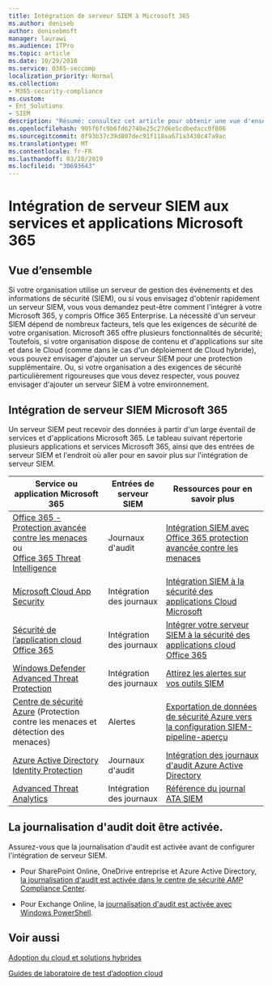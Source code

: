 ```yaml
---
title: Intégration de serveur SIEM à Microsoft 365
ms.author: deniseb
author: denisebmsft
manager: laurawi
ms.audience: ITPro
ms.topic: article
ms.date: 10/29/2018
ms.service: O365-seccomp
localization_priority: Normal
ms.collection:
- M365-security-compliance
ms.custom:
- Ent_Solutions
- SIEM
description: "Résumé: consultez cet article pour obtenir une vue d'ensemble de l'intégration de serveur SIEM à Microsoft 365."
ms.openlocfilehash: 905f6fc9b6fd62748e25c27d6e5cdbedacc0f806
ms.sourcegitcommit: 0f93b37c39d807dec91f118aa671a3430c47a9ac
ms.translationtype: MT
ms.contentlocale: fr-FR
ms.lasthandoff: 03/20/2019
ms.locfileid: "30693643"
---
```

# <a name="siem-server-integration-with-microsoft-365-services-and-applications"></a>Intégration de serveur SIEM aux services et applications Microsoft 365

## <a name="overview"></a>Vue d’ensemble

Si votre organisation utilise un serveur de gestion des événements et des informations de sécurité (SIEM), ou si vous envisagez d'obtenir rapidement un serveur SIEM, vous vous demandez peut-être comment l'intégrer à votre Microsoft 365, y compris Office 365 Enterprise. La nécessité d'un serveur SIEM dépend de nombreux facteurs, tels que les exigences de sécurité de votre organisation. Microsoft 365 offre plusieurs fonctionnalités de sécurité; Toutefois, si votre organisation dispose de contenu et d'applications sur site et dans le Cloud (comme dans le cas d'un déploiement de Cloud hybride), vous pouvez envisager d'ajouter un serveur SIEM pour une protection supplémentaire. Ou, si votre organisation a des exigences de sécurité particulièrement rigoureuses que vous devez respecter, vous pouvez envisager d'ajouter un serveur SIEM à votre environnement.

## <a name="siem-server-integration-microsoft-365"></a>Intégration de serveur SIEM Microsoft 365

Un serveur SIEM peut recevoir des données à partir d'un large éventail de services et d'applications Microsoft 365. Le tableau suivant répertorie plusieurs applications et services Microsoft 365, ainsi que des entrées de serveur SIEM et l'endroit où aller pour en savoir plus sur l'intégration de serveur SIEM. 

| Service ou application Microsoft 365 | Entrées de serveur SIEM | Ressources pour en savoir plus |
| --- | --- | --- |
| [Office 365 - Protection avancée contre les menaces](office-365-atp.md) <br/>   ou   <br/>[Office 365 Threat Intelligence](office-365-ti.md) | Journaux d'audit | [Intégration SIEM avec Office 365 protection avancée contre les menaces](siem-integration-with-office-365-ti.md) |
| [Microsoft Cloud App Security](https://docs.microsoft.com/cloud-app-security/what-is-cloud-app-security) | Intégration des journaux | [Intégration SIEM à la sécurité des applications Cloud Microsoft](https://docs.microsoft.com/cloud-app-security/siem) |
| [Sécurité de l’application cloud Office 365](office-365-cas-overview.md) | Intégration des journaux | [Intégrer votre serveur SIEM à la sécurité des applications cloud Office 365](integrate-your-siem-server-with-office-365-cas.md) |
| [Windows Defender Advanced Threat Protection](https://docs.microsoft.com/windows/security/threat-protection/) | Intégration des journaux | [Attirez les alertes sur vos outils SIEM](https://docs.microsoft.com/windows/security/threat-protection/windows-defender-atp/configure-siem-windows-defender-advanced-threat-protection) |
| [Centre de sécurité Azure](https://docs.microsoft.com/azure/security-center/security-center-intro) (Protection contre les menaces et détection des menaces) | Alertes | [Exportation de données de sécurité Azure vers la configuration SIEM-pipeline-aperçu](https://docs.microsoft.com/azure/security-center/security-center-export-data-to-siem) |
| [Azure Active Directory Identity Protection](https://docs.microsoft.com/azure/active-directory/identity-protection/overview) | Journaux d'audit | [Intégration des journaux d'audit Azure Active Directory](https://docs.microsoft.com/azure/security/security-azure-log-integration-ad) |
| [Advanced Threat Analytics](https://docs.microsoft.com/azure/security/azure-threat-detection) | Intégration des journaux | [Référence du journal ATA SIEM](https://docs.microsoft.com/advanced-threat-analytics/cef-format-sa) |

## <a name="audit-logging-must-be-turned-on"></a>La journalisation d'audit doit être activée.

Assurez-vous que la journalisation d'audit est activée avant de configurer l'intégration de serveur SIEM. 

- Pour SharePoint Online, OneDrive entreprise et Azure Active Directory, [la journalisation d'audit est activée dans le centre de sécurité _AMP_ Compliance Center](https://docs.microsoft.com/office365/securitycompliance/turn-audit-log-search-on-or-off).

- Pour Exchange Online, la [journalisation d'audit est activée avec Windows PowerShell](https://docs.microsoft.com/office365/securitycompliance/enable-mailbox-auditing).
 
## <a name="see-also"></a>Voir aussi

[Adoption du cloud et solutions hybrides](https://docs.microsoft.com/office365/enterprise/cloud-adoption-and-hybrid-solutions)
  
[Guides de laboratoire de test d’adoption cloud](https://docs.microsoft.com/office365/enterprise/cloud-adoption-test-lab-guides-tlgs)


